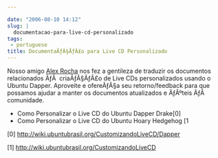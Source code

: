 ```yaml
---

date: "2006-08-10 14:12"
slug: |
  documentacao-para-live-cd-personalizado
tags:
 - portuguese
title: DocumentaÃƒÂ§ÃƒÂ£o para Live CD Personalizado
---
```


Nosso amigo [Alex Rocha](http://alexrocha.wordpress.com/) nos fez a
gentileza de traduzir os documentos relacionados ÃƒÂ  criaÃƒÂ§ÃƒÂ£o de
Live CDs personalizados usando o Ubuntu Dapper. Aproveite e ofereÃƒÂ§a
seu retorno/feedback para que possamos ajudar a manter os documentos
atualizados e ÃƒÂºteis ÃƒÂ  comunidade.

-   Como Personalizar o Live CD do Ubuntu Dapper Drake\[0\]
-   Como Personalizar o Live CD do Ubuntu Hoary Hedgehog \[1

\[0\] <http://wiki.ubuntubrasil.org/CustomizandoLiveCD/Dapper>

\[1\] <http://wiki.ubuntubrasil.org/CustomizandoLiveCD>
